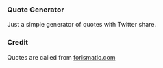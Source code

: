 ### Quote Generator

Just a simple generator of quotes with Twitter share.

### Credit

Quotes are called from [forismatic.com](http://forismatic.com/)
